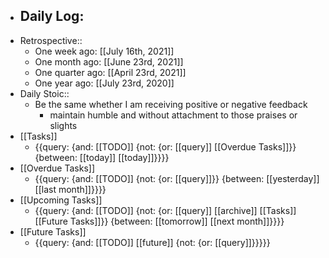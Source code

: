 - Daily Log:
    - 
- Retrospective::
    - One week ago: [[July 16th, 2021]]
    - One month ago: [[June 23rd, 2021]]
    - One quarter ago: [[April 23rd, 2021]]
    - One year ago: [[July 23rd, 2020]]
- Daily Stoic::
    - Be the same whether I am receiving positive or negative feedback
        - maintain humble and without attachment to those praises or slights 
- [[Tasks]]
    - {{query: {and: [[TODO]] {not: {or: [[query]] [[Overdue Tasks]]}} {between: [[today]] [[today]]}}}}
- [[Overdue Tasks]]
    - {{query: {and: [[TODO]] {not: {or: [[query]]}} {between: [[yesterday]] [[last month]]}}}}
- [[Upcoming Tasks]]
    - {{query: {and: [[TODO]] {not: {or: [[query]] [[archive]] [[Tasks]] [[Future Tasks]]}} {between: [[tomorrow]] [[next month]]}}}}
- [[Future Tasks]]
    - {{query: {and: [[TODO]] [[future]] {not: {or: [[query]]}}}}}

